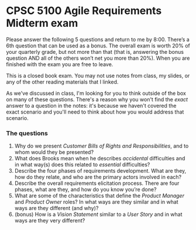 # CPSC 5100 Agile Requirements Midterm exam

Please answer the following 5 questions and return to me by 8:00. There’s a 6th question that can be used as a bonus. The overall exam is worth 20% of your quarterly grade, but not more than that (that is, answering the bonus question AND all of the others won’t net you more than 20%). When you are finished with the exam you are free to leave.

This is a closed book exam. You may not use notes from class, my slides, or any of the other reading materials that I linked.

As we've discussed in class, I'm looking for you to think outside of the box on many of these questions. There's a reason why you won't find the _exact_ answer to a question in the notes: it's because we haven't covered the exact scenario and you'll need to think about how you would address that scenario.

### The questions

1. Why do we present _Customer Bills of Rights and Responsibilities_, and to whom would they be presented?
2. What does Brooks mean when he describes _accidental_ difficulties and in what way(s) does this related to _essential_ difficulties?
3. Describe the four phases of requirements development. What are they, how do they relate, and who are the primary actors involved in each?
4. Describe the overall requirements elicitation process. There are four phases, what are they, and how do you know you’re done?
5. What are some of the characteristics that define the _Product Manager_ and _Product Owner_ roles? In what ways are they similar and in what ways are they different (and why)?
6. (bonus) How is a _Vision Statement_ similar to a _User Story_ and in what ways are they very different?